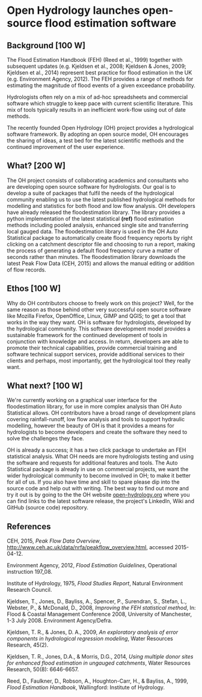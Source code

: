 # Open Hydrology launches open-source flood estimation software


## Background [100 W]

The Flood Estimation Handbook (FEH) (Reed et al., 1999) together with subsequent updates (e.g. Kjeldsen et al., 2008; Kjeldsen & Jones, 2009; Kjeldsen et al., 2014) represent best practice for flood estimation in the UK (e.g. Environment Agency, 2012).
The FEH provides a range of methods for estimating the magnitude of flood events of a given exceedance probability.

Hydrologists often rely on a mix of ad-hoc spreadsheets and commercial software which struggle to keep pace with current scientific literature.
This mix of tools typically results in an inefficient work-flow using out of date methods.

The recently founded Open Hydrology (OH) project provides a hydrological software framework.
By adopting an open source model, OH encourages the sharing of ideas, a test bed for the latest scientific methods and the continued improvement of the user experience.


## What? [200 W]

The OH project consists of collaborating academics and consultants who are developing open source software for hydrologists.
Our goal is to develop a suite of packages that fulfil the needs of the hydrological community enabling us to use the latest published hydrological methods for modelling and statistics for both flood and low flow analysis.
OH developers have already released the floodestimation library.
The library provides a python implementation of the latest statistical **(ref)** flood estimation methods including pooled analysis, enhanced single site and transferring local gauged data.
The floodestimation library is used in the OH Auto Statistical package to automatically create flood frequency reports by right clicking on a catchment descriptor file and choosing to run a report, making the process of generating a default flood frequency curve a matter of seconds rather than minutes.
The floodestimation library downloads the latest Peak Flow Data (CEH, 2015) and allows the manual editing or addition of flow records.


## Ethos [100 W]

Why do OH contributors choose to freely work on this project?
Well, for the same reason as those behind other very successful open source software like Mozilla Firefox, OpenOffice, Linux, GIMP and QGIS; to get a tool that works in the way they want.
OH is software for hydrologists, developed by the hydrological community.
This software development model provides a sustainable framework for the continued development of tools in conjunction with knowledge and access.
In return, developers are able to promote their technical capabilities, provide commercial training and software technical support services, provide additional services to their clients and perhaps, most importantly, get the hydrological tool they really want.


## What next? [100 W]

We're currently working on a graphical user interface for the floodestimation library, for use in more complex analysis than OH Auto Statistical allows.
OH contributors have a broad range of development plans covering rainfall-runoff, low flow analysis and tools to support hydraulic modelling, however the beauty of OH is that it provides a means for hydrologists to become developers and create the software they need to solve the challenges they face.

OH is already a success; it has a two click package to undertake an FEH statistical analysis.
What OH needs are more hydrologists testing and using the software and requests for additional features and tools.
The Auto Statistical package is already in use on commercial projects, we want the wider hydrological community to become involved in OH; to make it better for all of us.
If you also have time and skill to spare please dip into the source code and help out with writing.
The best way to find out more and try it out is by going to the the OH website [open-hydrology.org](open-hydrology.org) where you can find links to the latest software release, the project's LinkedIn, Wiki and GitHub (source code) repository.


## References

CEH, 2015, *Peak Flow Data Overview*, http://www.ceh.ac.uk/data/nrfa/peakflow_overview.html, accessed 2015-04-12.

Environment Agency, 2012, *Flood Estimation Guidelines*, Operational instruction 197_08.

Institute of Hydrology, 1975, *Flood Studies Report*, Natural Environment Research Council.

Kjeldsen, T., Jones, D., Bayliss, A., Spencer, P., Surendran, S., Stefan, L., Webster, P., & McDonald, D., 2008, *Improving the FEH statistical method*, In: Flood & Coastal Management Conference 2008, University of Manchester, 1-3 July 2008. Environment Agency/Defra.

Kjeldsen, T. R., & Jones, D. A., 2009, *An exploratory analysis of error components in hydrological regression modeling*, Water Resources Research, 45(2).

Kjeldsen, T. R., Jones, D.A., & Morris, D.G., 2014, *Using multiple donor sites for enhanced flood estimation in ungauged catchments*, Water Resources Research, 50(8): 6646-6657.

Reed, D., Faulkner, D., Robson, A., Houghton-Carr, H., & Bayliss, A., 1999, *Flood Estimation Handbook*, Wallingford: Institute of Hydrology.
